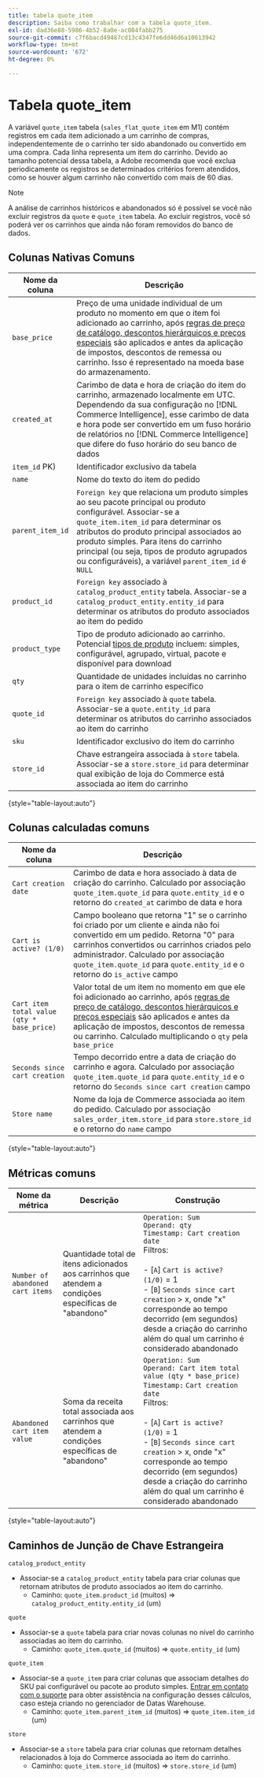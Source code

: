 ```yaml
---
title: tabela quote_item
description: Saiba como trabalhar com a tabela quote_item.
exl-id: dad36e88-5986-4b52-8a0e-ac084fabb275
source-git-commit: c7f6bacd49487cd13c4347fe6dd46d6a10613942
workflow-type: tm+mt
source-wordcount: '672'
ht-degree: 0%

---
```


# Tabela quote_item

A variável `quote_item` tabela (`sales_flat_quote_item` em M1) contém registros em cada item adicionado a um carrinho de compras, independentemente de o carrinho ter sido abandonado ou convertido em uma compra. Cada linha representa um item do carrinho. Devido ao tamanho potencial dessa tabela, a Adobe recomenda que você exclua periodicamente os registros se determinados critérios forem atendidos, como se houver algum carrinho não convertido com mais de 60 dias.

>[!NOTE]
>
>A análise de carrinhos históricos e abandonados só é possível se você não excluir registros da `quote` e `quote_item` tabela. Ao excluir registros, você só poderá ver os carrinhos que ainda não foram removidos do banco de dados.

## Colunas Nativas Comuns

| **Nome da coluna** | **Descrição** |
|---|---|
| `base_price` | Preço de uma unidade individual de um produto no momento em que o item foi adicionado ao carrinho, após [regras de preço de catálogo, descontos hierárquicos e preços especiais](https://experienceleague.adobe.com/docs/commerce-admin/catalog/products/pricing/pricing-advanced.html) são aplicados e antes da aplicação de impostos, descontos de remessa ou carrinho. Isso é representado na moeda base do armazenamento. |
| `created_at` | Carimbo de data e hora de criação do item do carrinho, armazenado localmente em UTC. Dependendo da sua configuração no [!DNL Commerce Intelligence], esse carimbo de data e hora pode ser convertido em um fuso horário de relatórios no [!DNL Commerce Intelligence] que difere do fuso horário do seu banco de dados |
| `item_id` PK) | Identificador exclusivo da tabela |
| `name` | Nome do texto do item do pedido |
| `parent_item_id` | `Foreign key` que relaciona um produto simples ao seu pacote principal ou produto configurável. Associar-se a `quote_item.item_id` para determinar os atributos do produto principal associados ao produto simples. Para itens do carrinho principal (ou seja, tipos de produto agrupados ou configuráveis), a variável `parent_item_id` é `NULL` |
| `product_id` | `Foreign key` associado à `catalog_product_entity` tabela. Associar-se a `catalog_product_entity.entity_id` para determinar os atributos do produto associados ao item do pedido |
| `product_type` | Tipo de produto adicionado ao carrinho. Potencial [tipos de produto](https://experienceleague.adobe.com/docs/commerce-admin/catalog/products/product-create.html#product-types) incluem: simples, configurável, agrupado, virtual, pacote e disponível para download |
| `qty` | Quantidade de unidades incluídas no carrinho para o item de carrinho específico |
| `quote_id` | `Foreign key` associado à `quote` tabela. Associar-se a `quote.entity_id` para determinar os atributos do carrinho associados ao item do carrinho |
| `sku` | Identificador exclusivo do item do carrinho |
| `store_id` | Chave estrangeira associada à `store` tabela. Associar-se a `store.store_id` para determinar qual exibição de loja do Commerce está associada ao item do carrinho |

{style="table-layout:auto"}

## Colunas calculadas comuns

| **Nome da coluna** | **Descrição** |
|---|---|
| `Cart creation date` | Carimbo de data e hora associado à data de criação do carrinho. Calculado por associação `quote_item.quote_id` para `quote.entity_id` e o retorno do `created_at` carimbo de data e hora |
| `Cart is active? (1/0)` | Campo booleano que retorna &quot;1&quot; se o carrinho foi criado por um cliente e ainda não foi convertido em um pedido. Retorna &quot;0&quot; para carrinhos convertidos ou carrinhos criados pelo administrador. Calculado por associação `quote_item.quote_id` para `quote.entity_id` e o retorno do `is_active` campo |
| `Cart item total value (qty * base_price)` | Valor total de um item no momento em que ele foi adicionado ao carrinho, após [regras de preço de catálogo, descontos hierárquicos e preços especiais](https://experienceleague.adobe.com/docs/commerce-admin/catalog/products/pricing/pricing-advanced.html) são aplicados e antes da aplicação de impostos, descontos de remessa ou carrinho. Calculado multiplicando o `qty` pela `base_price` |
| `Seconds since cart creation` | Tempo decorrido entre a data de criação do carrinho e agora. Calculado por associação `quote_item.quote_id` para `quote.entity_id` e o retorno do `Seconds since cart creation` campo |
| `Store name` | Nome da loja de Commerce associada ao item do pedido. Calculado por associação `sales_order_item.store_id` para `store.store_id` e o retorno do `name` campo |

{style="table-layout:auto"}

## Métricas comuns

| **Nome da métrica** | **Descrição** | **Construção** |
|---|---|---|
| `Number of abandoned cart items` | Quantidade total de itens adicionados aos carrinhos que atendem a condições específicas de &quot;abandono&quot; | `Operation: Sum`<br/>`Operand: qty`<br/>`Timestamp: Cart creation date`<br>Filtros:<br><br>- \[`A`\] `Cart is active? (1/0)` = 1<br>- \[`B`\] `Seconds since cart creation` > x, onde &quot;x&quot; corresponde ao tempo decorrido (em segundos) desde a criação do carrinho além do qual um carrinho é considerado abandonado |
| `Abandoned cart item value` | Soma da receita total associada aos carrinhos que atendem a condições específicas de &quot;abandono&quot; | `Operation: Sum`<br>`Operand: Cart item total value (qty * base_price)`<br>`Timestamp:` `Cart creation date`<br>Filtros:<br><br>- \[`A`\] `Cart is active? (1/0)` = 1<br>- \[`B`\] `Seconds since cart creation` > x, onde &quot;x&quot; corresponde ao tempo decorrido (em segundos) desde a criação do carrinho além do qual um carrinho é considerado abandonado |

{style="table-layout:auto"}

## Caminhos de Junção de Chave Estrangeira

`catalog_product_entity`

* Associar-se a `catalog_product_entity` tabela para criar colunas que retornam atributos de produto associados ao item do carrinho.
   * Caminho: `quote_item.product_id` (muitos) => `catalog_product_entity.entity_id` (um)

`quote`

* Associar-se a `quote` tabela para criar novas colunas no nível do carrinho associadas ao item do carrinho.
   * Caminho: `quote_item.quote_id` (muitos) => `quote.entity_id` (um)

`quote_item`

* Associar-se a `quote_item` para criar colunas que associam detalhes do SKU pai configurável ou pacote ao produto simples. [Entrar em contato com o suporte](https://experienceleague.adobe.com/docs/commerce-knowledge-base/kb/troubleshooting/miscellaneous/mbi-service-policies.html) para obter assistência na configuração desses cálculos, caso esteja criando no gerenciador de Datas Warehouse.
   * Caminho: `quote_item.parent_item_id` (muitos) => `quote_item.item_id` (um)

`store`

* Associar-se a `store` tabela para criar colunas que retornam detalhes relacionados à loja do Commerce associada ao item do carrinho.
   * Caminho: `quote_item.store_id` (muitos) => `store.store_id` (um)
